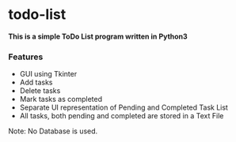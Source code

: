 # todo-list

**This is a simple ToDo List program written in Python3**

### Features
- GUI using Tkinter
- Add tasks
- Delete tasks
- Mark tasks as completed
- Separate UI representation of Pending and Completed Task List
- All tasks, both pending and completed are stored in a Text File

Note: No Database is used. 

